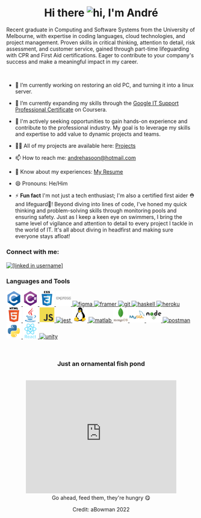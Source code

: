 <!-- ### Hi there 👋 -->

<!--
**andrehasoon/andrehasoon** is a ✨ _special_ ✨ repository because its `README.md` (this file) appears on your GitHub profile.

Here are some ideas to get you started:

- 🔭 I’m currently working on ...
- 🌱 I’m currently learning ...
- 👯 I’m looking to collaborate on ...
- 🤔 I’m looking for help with ...
- 💬 Ask me about ...
- 📫 How to reach me: ...
- 😄 Pronouns: ...
- ⚡ Fun fact: ...
-->


<h1 align="center">Hi there <img src="https://user-images.githubusercontent.com/1303154/88677602-1635ba80-d120-11ea-84d8-d263ba5fc3c0.gif" width="28px" height="28px" alt="hi">, I'm André</h1>


Recent graduate in Computing and Software Systems from the University of Melbourne, with expertise in coding languages, cloud technologies, and project management. Proven skills in critical thinking, attention to detail, risk assessment, and customer service, gained through part-time lifeguarding with CPR and First Aid certifications. Eager to contribute to your company's success and make a meaningful impact in my career.

<br>

- 🔭 I’m currently working on restoring an old PC, and turning it into a linux server.

- 🌱 I’m currently expanding my skills through the [Google IT Support Professional Certificate](https://www.coursera.org/google-certificates/it-support-certificate) on Coursera.

- 🤝 I'm actively seeking opportunities to gain hands-on experience and contribute to the professional industry. My goal is to leverage my skills and expertise to add value to dynamic projects and teams.

- 👨‍💻 All of my projects are available here:  [Projects](https://github.com/andrehasoon?tab=repositories)

- 📫 How to reach me: andrehasoon@hotmail.com

- 📄 Know about my experiences: 
<a href="https://andrehasoon.github.io/andrehasoon/Resume/2023-10-06%20Andre%20Hasoon%20Resume%20v4.pdf" target="_blank"> My Resume</a>


- 😄 Pronouns: He/Him

- ⚡ **Fun fact** I'm not just a tech enthusiast; I'm also a certified first aider ⛑️ and lifeguard🛟! Beyond diving into lines of code, I've honed my quick thinking and problem-solving skills through monitoring pools and ensuring safety. Just as I keep a keen eye on swimmers, I bring the same level of vigilance and attention to detail to every project I tackle in the world of IT. It's all about diving in headfirst and making sure everyone stays afloat!

<!-- Linked In Connect with me -->
<h3 align="left">Connect with me:</h3>
<p align="left">
<a href="https://linkedin.com/in/andrehasoon" target="blank"><img align="center" src="https://raw.githubusercontent.com/rahuldkjain/github-profile-readme-generator/master/src/images/icons/Social/linked-in-alt.svg" alt="[linked in username]" height="30" width="40" /></a>
</p>

<h3 align="left">Languages and Tools</h3>
<p align="left"> <a href="https://www.cprogramming.com/" target="_blank" rel="noreferrer"> <img src="https://raw.githubusercontent.com/devicons/devicon/master/icons/c/c-original.svg" alt="c" width="40" height="40"/> </a> <a href="https://www.w3schools.com/cs/" target="_blank" rel="noreferrer"> <img src="https://raw.githubusercontent.com/devicons/devicon/master/icons/csharp/csharp-original.svg" alt="csharp" width="40" height="40"/> </a> <a href="https://www.w3schools.com/css/" target="_blank" rel="noreferrer"> <img src="https://raw.githubusercontent.com/devicons/devicon/master/icons/css3/css3-original-wordmark.svg" alt="css3" width="40" height="40"/> </a> <a href="https://expressjs.com" target="_blank" rel="noreferrer"> <img src="https://raw.githubusercontent.com/devicons/devicon/master/icons/express/express-original-wordmark.svg" alt="express" width="40" height="40"/> </a> <a href="https://www.figma.com/" target="_blank" rel="noreferrer"> <img src="https://www.vectorlogo.zone/logos/figma/figma-icon.svg" alt="figma" width="40" height="40"/> </a> <a href="https://www.framer.com/" target="_blank" rel="noreferrer"> <img src="https://www.vectorlogo.zone/logos/framer/framer-icon.svg" alt="framer" width="40" height="40"/> </a> <a href="https://git-scm.com/" target="_blank" rel="noreferrer"> <img src="https://www.vectorlogo.zone/logos/git-scm/git-scm-icon.svg" alt="git" width="40" height="40"/> </a> <a href="https://www.haskell.org/" target="_blank" rel="noreferrer"> <img src="https://upload.wikimedia.org/wikipedia/commons/1/1c/Haskell-Logo.svg" alt="haskell" width="40" height="40"/> </a> <a href="https://heroku.com" target="_blank" rel="noreferrer"> <img src="https://www.vectorlogo.zone/logos/heroku/heroku-icon.svg" alt="heroku" width="40" height="40"/> </a> <a href="https://www.w3.org/html/" target="_blank" rel="noreferrer"> <img src="https://raw.githubusercontent.com/devicons/devicon/master/icons/html5/html5-original-wordmark.svg" alt="html5" width="40" height="40"/> </a> <a href="https://www.java.com" target="_blank" rel="noreferrer"> <img src="https://raw.githubusercontent.com/devicons/devicon/master/icons/java/java-original.svg" alt="java" width="40" height="40"/> </a> <a href="https://developer.mozilla.org/en-US/docs/Web/JavaScript" target="_blank" rel="noreferrer"> <img src="https://raw.githubusercontent.com/devicons/devicon/master/icons/javascript/javascript-original.svg" alt="javascript" width="40" height="40"/> </a> <a href="https://jestjs.io" target="_blank" rel="noreferrer"> <img src="https://www.vectorlogo.zone/logos/jestjsio/jestjsio-icon.svg" alt="jest" width="40" height="40"/> </a> <a href="https://www.linux.org/" target="_blank" rel="noreferrer"> <img src="https://raw.githubusercontent.com/devicons/devicon/master/icons/linux/linux-original.svg" alt="linux" width="40" height="40"/> </a> <a href="https://www.mathworks.com/" target="_blank" rel="noreferrer"> <img src="https://upload.wikimedia.org/wikipedia/commons/2/21/Matlab_Logo.png" alt="matlab" width="40" height="40"/> </a> <a href="https://www.mongodb.com/" target="_blank" rel="noreferrer"> <img src="https://raw.githubusercontent.com/devicons/devicon/master/icons/mongodb/mongodb-original-wordmark.svg" alt="mongodb" width="40" height="40"/> </a> <a href="https://www.mysql.com/" target="_blank" rel="noreferrer"> <img src="https://raw.githubusercontent.com/devicons/devicon/master/icons/mysql/mysql-original-wordmark.svg" alt="mysql" width="40" height="40"/> </a> <a href="https://nodejs.org" target="_blank" rel="noreferrer"> <img src="https://raw.githubusercontent.com/devicons/devicon/master/icons/nodejs/nodejs-original-wordmark.svg" alt="nodejs" width="40" height="40"/> </a> <a href="https://postman.com" target="_blank" rel="noreferrer"> <img src="https://www.vectorlogo.zone/logos/getpostman/getpostman-icon.svg" alt="postman" width="40" height="40"/> </a> <a href="https://www.python.org" target="_blank" rel="noreferrer"> <img src="https://raw.githubusercontent.com/devicons/devicon/master/icons/python/python-original.svg" alt="python" width="40" height="40"/> </a> <a href="https://reactjs.org/" target="_blank" rel="noreferrer"> <img src="https://raw.githubusercontent.com/devicons/devicon/master/icons/react/react-original-wordmark.svg" alt="react" width="40" height="40"/> </a> <a href="https://unity.com/" target="_blank" rel="noreferrer"> <img src="https://www.vectorlogo.zone/logos/unity3d/unity3d-icon.svg" alt="unity" width="40" height="40"/> </a> </p>

<!-- TODO 
1. add the github trophis
2. add the coding tehcnologies and languages
3. add resume  

  -->

<br>

<div align="center">

<h3>Just an ornamental fish pond</h3>

<br>
<iframe width="400" height="300" frameborder="0" src="https://cdn.abowman.com/widgets/fish/fish.html?up_backgroundColor=74ccf4&up_numFish=10&up_fishColor1=f45540&up_fishColor2=f45540&up_fishColor3=000000&up_fishColor4=000000&up_fishColor5=ffffff&up_fishColor6=ffff00&up_fishColor7=ffff3e&up_fishColor8=f45540&up_fishColor9=e06c00&up_fishColor10=e06c00"></iframe>
<br> 
Go ahead, feed them, they're hungry 😋

Credit: aBowman 2022

</div>